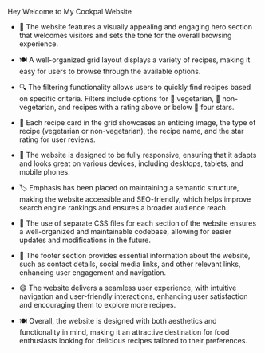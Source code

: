 Hey Welcome to My Cookpal Website

- 🎉 The website features a visually appealing and engaging hero section that welcomes visitors and sets the tone for the overall browsing experience.

- 🍽️ A well-organized grid layout displays a variety of recipes, making it easy for users to browse through the available options.

- 🔍 The filtering functionality allows users to quickly find recipes based on specific criteria. Filters include options for 🌱 vegetarian, 🍗 non-vegetarian, and recipes with a rating above or below 🌟 four stars.

- 📃 Each recipe card in the grid showcases an enticing image, the type of recipe (vegetarian or non-vegetarian), the recipe name, and the star rating for user reviews.

- 📱 The website is designed to be fully responsive, ensuring that it adapts and looks great on various devices, including desktops, tablets, and mobile phones.

- 🏷️ Emphasis has been placed on maintaining a semantic structure, making the website accessible and SEO-friendly, which helps improve search engine rankings and ensures a broader audience reach.

- 🎨 The use of separate CSS files for each section of the website ensures a well-organized and maintainable codebase, allowing for easier updates and modifications in the future.

- 📄 The footer section provides essential information about the website, such as contact details, social media links, and other relevant links, enhancing user engagement and navigation.

- 😄 The website delivers a seamless user experience, with intuitive navigation and user-friendly interactions, enhancing user satisfaction and encouraging them to explore more recipes.

- 🍽️ Overall, the website is designed with both aesthetics and functionality in mind, making it an attractive destination for food enthusiasts looking for delicious recipes tailored to their preferences.
